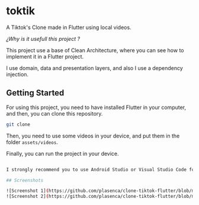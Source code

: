 # toktik

A Tiktok's Clone made in Flutter using local videos.

_¿Why is it usefull this project ?_

This project use a base of Clean Architecture, where you can see how to implement it in a Flutter project.

I use domain, data and presentation layers, and also I use a dependency injection.

## Getting Started

For using this project, you need to have installed Flutter in your computer, and then, you can clone this repository.

```bash
git clone
```

Then, you need to use some videos in your device, and put them in the folder `assets/videos`.

Finally, you can run the project in your device.

```bash

I strongly recommend you to use Android Studio or Visual Studio Code for running this project.

## Screenshots

![Screenshot 1](https://github.com/plasenca/clone-tiktok-flutter/blob/main/imgs/screenshot1.png)
![Screenshot 2](https://github.com/plasenca/clone-tiktok-flutter/blob/main/imgs/screenshot2.png)
```
